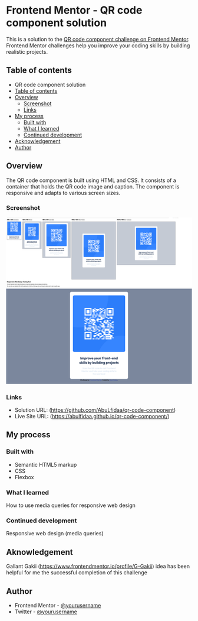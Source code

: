 # Frontend Mentor - QR code component solution

This is a solution to the [QR code component challenge on Frontend Mentor](https://www.frontendmentor.io/challenges/qr-code-component-iux_sIO_H). Frontend Mentor challenges help you improve your coding skills by building realistic projects. 

## Table of contents

-  QR code component solution
  - [Table of contents](#table-of-contents)
  - [Overview](#overview)
    - [Screenshot](#screenshot)
    - [Links](#links)
  - [My process](#my-process)
    - [Built with](#built-with)
    - [What I learned](#what-i-learned)
    - [Continued development](#continued-development)
  -  [Acknowledgement](#acknowledgement)
  - [Author](#author)



## Overview
The QR code component is built using HTML and CSS. It consists of a container that holds the QR code image and  caption. The component is responsive and adapts to various screen sizes.


### Screenshot
![responsive design testing images](https://github.com/AbuLfidaa/qr-code-component/blob/main/images/Screenshot%202024-07-17%20at%2013.00.55.png)
![main image](https://github.com/AbuLfidaa/qr-code-component/blob/main/images/Screenshot%202024-07-20%20at%2012-52-34%20Frontend%20Mentor%20QR%20code%20component.png)




### Links

- Solution URL: (https://github.com/AbuLfidaa/qr-code-component)
- Live Site URL: (https://abulfidaa.github.io/qr-code-component/)

## My process

### Built with

- Semantic HTML5 markup
- CSS 
- Flexbox
  

### What I learned

How to use media queries for responsive web design

### Continued development

Responsive web design
(media queries)


## Aknowledgement
Gallant Gakii (https://www.frontendmentor.io/profile/G-Gakii) idea has been helpful for me the successful completion of this challenge

## Author


- Frontend Mentor - [@yourusername](https://www.frontendmentor.io/profile/AbuLfidaa)
- Twitter - [@yourusername](https://x.com/IsmaheelAdedeji)





